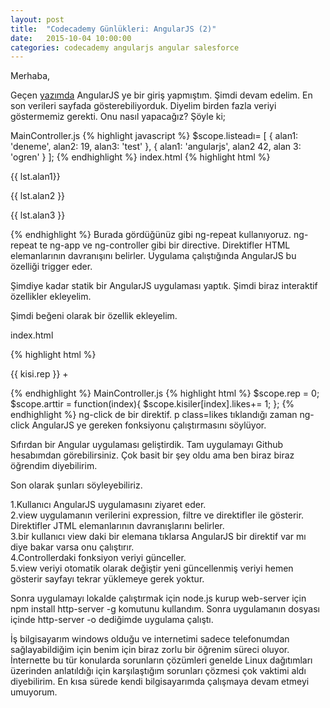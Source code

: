 ```yaml
---
layout: post
title:  "Codecademy Günlükleri: AngularJS (2)"
date:   2015-10-04 10:00:00
categories: codecademy angularjs angular salesforce
---
```

Merhaba,

Geçen <a href="http://ztugcesirin.com/codecademy/angularjs/angular/salesforce/2015/10/04/codecademy-gunlukleri-angularjs-1">yazımda</a> AngularJS ye bir giriş yapmıştım. Şimdi devam edelim. En son verileri sayfada gösterebiliyorduk. Diyelim birden fazla veriyi göstermemiz gerekti. Onu nasıl yapacağız? Şöyle ki;

MainController.js
{% highlight javascript %}
$scope.listeadı= [ 
  { 
    alan1: 'deneme', 
    alan2: 19, 
    alan3: 'test'
  }, 
  { 
    alan1: 'angularjs', 
    alan2 42, 
    alan 3: 'ogren'
  } 
];
{% endhighlight %}
index.html
{% highlight html %}
<div ng-repeat="lst in listeadı" class="test"> 
  <div class="thumbnail"> 
    <p class="t1">{{ lst.alan1}}</p> 
    <p class="t2">{{ lst.alan2 }}</p> 
    <p class="t3">{{ lst.alan3 }}</p> 
  </div> 
</div>
{% endhighlight %}
Burada gördüğünüz gibi ng-repeat kullanıyoruz. ng-repeat te ng-app ve ng-controller gibi bir directive. Direktifler HTML elemanlarının davranışını belirler. Uygulama çalıştığında AngularJS bu özelliği trigger eder.

Şimdiye kadar statik bir AngularJS uygulaması yaptık. Şimdi biraz interaktif özellikler ekleyelim.

Şimdi beğeni olarak bir özellik ekleyelim.

index.html

{% highlight html %}
<div class="reputation"> 
      <p class="rep" ng-click="arttir($index)"> {{ kisi.rep }} + </p> 
    </div>
{% endhighlight %}
MainController.js
{% highlight html %}
$scope.rep = 0;
$scope.arttir = function(index){
  	$scope.kisiler[index].likes+= 1;
  };
{% endhighlight %}
ng-click de bir direktif. p class=likes tıklandığı zaman ng-click AngularJS ye gereken fonksiyonu çalıştırmasını söylüyor.

Sıfırdan bir Angular uygulaması geliştirdik. Tam uygulamayı Github hesabımdan görebilirsiniz. Çok basit bir şey oldu ama ben biraz biraz öğrendim diyebilirim.

Son olarak şunları söyleyebiliriz.

1.Kullanıcı AngularJS uygulamasını ziyaret eder.<br>
2.view uygulamanın verilerini expression, filtre ve direktifler ile gösterir. Direktifler JTML elemanlarının davranışlarını belirler.<br>
3.bir kullanıcı view daki bir elemana tıklarsa AngularJS bir direktif var mı diye bakar varsa onu çalıştırır.<br>
4.Controllerdaki fonksiyon veriyi günceller.<br>
5.view veriyi otomatik olarak değiştir yeni güncellenmiş veriyi hemen gösterir sayfayı tekrar yüklemeye gerek yoktur.<br>

Sonra uygulamayı lokalde çalıştırmak için node.js kurup web-server için npm install http-server -g komutunu kullandım. Sonra uygulamanın dosyası içinde http-server -o dediğimde uygulama çalıştı.

İş bilgisayarım windows olduğu ve internetimi sadece telefonumdan sağlayabildiğim için benim için biraz zorlu bir öğrenim süreci oluyor. İnternette bu tür konularda sorunların çözümleri genelde Linux dağıtımları üzerinden anlatıldığı için karşılaştığım sorunları çözmesi çok vaktimi aldı diyebilirim. En kısa sürede kendi bilgisayarımda çalışmaya devam etmeyi umuyorum.
